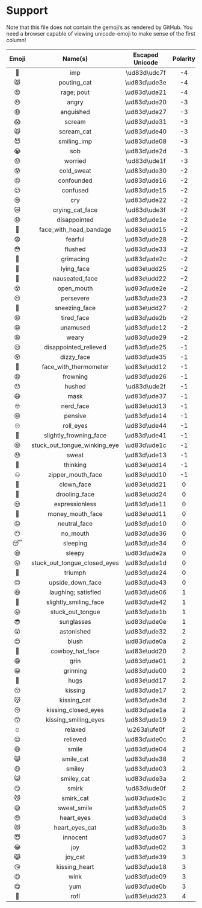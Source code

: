 # Support

<!--lint disable table-pipe-alignment-->

Note that this file does not contain the gemoji’s as rendered
by GitHub.  You need a browser capable of viewing unicode-emoji
to make sense of the first column!

| Emoji |            Name(s)           | Escaped Unicode | Polarity |
| :---: | :--------------------------: | :-------------: | :------: |
|   👿  |              imp             |  \\ud83d\\udc7f |    -4    |
|   😾  |          pouting_cat         |  \\ud83d\\ude3e |    -4    |
|   😡  |          rage; pout          |  \\ud83d\\ude21 |    -4    |
|   😠  |             angry            |  \\ud83d\\ude20 |    -3    |
|   😧  |           anguished          |  \\ud83d\\ude27 |    -3    |
|   😱  |            scream            |  \\ud83d\\ude31 |    -3    |
|   🙀  |          scream_cat          |  \\ud83d\\ude40 |    -3    |
|   😈  |          smiling_imp         |  \\ud83d\\ude08 |    -3    |
|   😭  |              sob             |  \\ud83d\\ude2d |    -3    |
|   😟  |            worried           |  \\ud83d\\ude1f |    -3    |
|   😰  |          cold_sweat          |  \\ud83d\\ude30 |    -2    |
|   😖  |          confounded          |  \\ud83d\\ude16 |    -2    |
|   😕  |           confused           |  \\ud83d\\ude15 |    -2    |
|   😢  |              cry             |  \\ud83d\\ude22 |    -2    |
|   😿  |        crying_cat_face       |  \\ud83d\\ude3f |    -2    |
|   😞  |         disappointed         |  \\ud83d\\ude1e |    -2    |
|   🤕  |    face_with_head_bandage    |  \\ud83e\\udd15 |    -2    |
|   😨  |            fearful           |  \\ud83d\\ude28 |    -2    |
|   😳  |            flushed           |  \\ud83d\\ude33 |    -2    |
|   😬  |           grimacing          |  \\ud83d\\ude2c |    -2    |
|   🤥  |          lying_face          |  \\ud83e\\udd25 |    -2    |
|   🤢  |        nauseated_face        |  \\ud83e\\udd22 |    -2    |
|   😮  |          open_mouth          |  \\ud83d\\ude2e |    -2    |
|   😣  |           persevere          |  \\ud83d\\ude23 |    -2    |
|   🤧  |         sneezing_face        |  \\ud83e\\udd27 |    -2    |
|   😫  |          tired_face          |  \\ud83d\\ude2b |    -2    |
|   😒  |           unamused           |  \\ud83d\\ude12 |    -2    |
|   😩  |             weary            |  \\ud83d\\ude29 |    -2    |
|   😥  |     disappointed_relieved    |  \\ud83d\\ude25 |    -1    |
|   😵  |          dizzy_face          |  \\ud83d\\ude35 |    -1    |
|   🤒  |     face_with_thermometer    |  \\ud83e\\udd12 |    -1    |
|   😦  |           frowning           |  \\ud83d\\ude26 |    -1    |
|   😯  |            hushed            |  \\ud83d\\ude2f |    -1    |
|   😷  |             mask             |  \\ud83d\\ude37 |    -1    |
|   🤓  |           nerd_face          |  \\ud83e\\udd13 |    -1    |
|   😔  |            pensive           |  \\ud83d\\ude14 |    -1    |
|   🙄  |           roll_eyes          |  \\ud83d\\ude44 |    -1    |
|   🙁  |    slightly_frowning_face    |  \\ud83d\\ude41 |    -1    |
|   😜  | stuck_out_tongue_winking_eye |  \\ud83d\\ude1c |    -1    |
|   😓  |             sweat            |  \\ud83d\\ude13 |    -1    |
|   🤔  |           thinking           |  \\ud83e\\udd14 |    -1    |
|   🤐  |       zipper_mouth_face      |  \\ud83e\\udd10 |    -1    |
|   🤡  |          clown_face          |  \\ud83e\\udd21 |     0    |
|   🤤  |         drooling_face        |  \\ud83e\\udd24 |     0    |
|   😑  |        expressionless        |  \\ud83d\\ude11 |     0    |
|   🤑  |       money_mouth_face       |  \\ud83e\\udd11 |     0    |
|   😐  |         neutral_face         |  \\ud83d\\ude10 |     0    |
|   😶  |           no_mouth           |  \\ud83d\\ude36 |     0    |
|   😴  |           sleeping           |  \\ud83d\\ude34 |     0    |
|   😪  |            sleepy            |  \\ud83d\\ude2a |     0    |
|   😝  | stuck_out_tongue_closed_eyes |  \\ud83d\\ude1d |     0    |
|   😤  |            triumph           |  \\ud83d\\ude24 |     0    |
|   🙃  |       upside_down_face       |  \\ud83d\\ude43 |     0    |
|   😆  |      laughing; satisfied     |  \\ud83d\\ude06 |     1    |
|   🙂  |     slightly_smiling_face    |  \\ud83d\\ude42 |     1    |
|   😛  |       stuck_out_tongue       |  \\ud83d\\ude1b |     1    |
|   😎  |          sunglasses          |  \\ud83d\\ude0e |     1    |
|   😲  |          astonished          |  \\ud83d\\ude32 |     2    |
|   😊  |             blush            |  \\ud83d\\ude0a |     2    |
|   🤠  |        cowboy_hat_face       |  \\ud83e\\udd20 |     2    |
|   😁  |             grin             |  \\ud83d\\ude01 |     2    |
|   😀  |           grinning           |  \\ud83d\\ude00 |     2    |
|   🤗  |             hugs             |  \\ud83e\\udd17 |     2    |
|   😗  |            kissing           |  \\ud83d\\ude17 |     2    |
|   😽  |          kissing_cat         |  \\ud83d\\ude3d |     2    |
|   😚  |      kissing_closed_eyes     |  \\ud83d\\ude1a |     2    |
|   😙  |     kissing_smiling_eyes     |  \\ud83d\\ude19 |     2    |
|   ☺️  |            relaxed           |  \\u263a\\ufe0f |     2    |
|   😌  |           relieved           |  \\ud83d\\ude0c |     2    |
|   😄  |             smile            |  \\ud83d\\ude04 |     2    |
|   😸  |           smile_cat          |  \\ud83d\\ude38 |     2    |
|   😃  |            smiley            |  \\ud83d\\ude03 |     2    |
|   😺  |          smiley_cat          |  \\ud83d\\ude3a |     2    |
|   😏  |             smirk            |  \\ud83d\\ude0f |     2    |
|   😼  |           smirk_cat          |  \\ud83d\\ude3c |     2    |
|   😅  |          sweat_smile         |  \\ud83d\\ude05 |     2    |
|   😍  |          heart_eyes          |  \\ud83d\\ude0d |     3    |
|   😻  |        heart_eyes_cat        |  \\ud83d\\ude3b |     3    |
|   😇  |           innocent           |  \\ud83d\\ude07 |     3    |
|   😂  |              joy             |  \\ud83d\\ude02 |     3    |
|   😹  |            joy_cat           |  \\ud83d\\ude39 |     3    |
|   😘  |         kissing_heart        |  \\ud83d\\ude18 |     3    |
|   😉  |             wink             |  \\ud83d\\ude09 |     3    |
|   😋  |              yum             |  \\ud83d\\ude0b |     3    |
|   🤣  |             rofl             |  \\ud83e\\udd23 |     4    |
